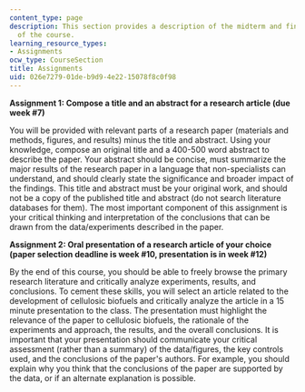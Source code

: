 ```yaml
---
content_type: page
description: This section provides a description of the midterm and final assignments
  of the course.
learning_resource_types:
- Assignments
ocw_type: CourseSection
title: Assignments
uid: 026e7279-01de-b9d9-4e22-15078f8c0f98
---
```


**Assignment 1: Compose a title and an abstract for a research article (due week #7)**

You will be provided with relevant parts of a research paper (materials and methods, figures, and results) minus the title and abstract. Using your knowledge, compose an original title and a 400-500 word abstract to describe the paper. Your abstract should be concise, must summarize the major results of the research paper in a language that non-specialists can understand, and should clearly state the significance and broader impact of the findings. This title and abstract must be your original work, and should not be a copy of the published title and abstract (do not search literature databases for them). The most important component of this assignment is your critical thinking and interpretation of the conclusions that can be drawn from the data/experiments described in the paper.

**Assignment 2: Oral presentation of a research article of your choice (paper selection deadline is week #10, presentation is in week #12)**

By the end of this course, you should be able to freely browse the primary research literature and critically analyze experiments, results, and conclusions. To cement these skills, you will select an article related to the development of cellulosic biofuels and critically analyze the article in a 15 minute presentation to the class. The presentation must highlight the relevance of the paper to cellulosic biofuels, the rationale of the experiments and approach, the results, and the overall conclusions. It is important that your presentation should communicate your critical assessment (rather than a summary) of the data/figures, the key controls used, and the conclusions of the paper's authors. For example, you should explain why you think that the conclusions of the paper are supported by the data, or if an alternate explanation is possible.